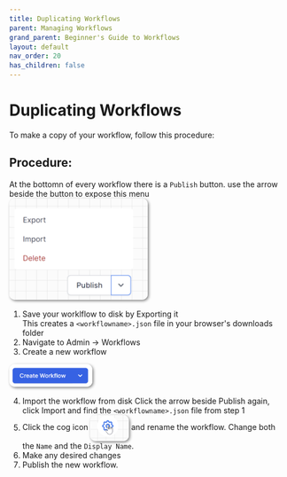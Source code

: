 ```yaml
---
title: Duplicating Workflows
parent: Managing Workflows
grand_parent: Beginner's Guide to Workflows
layout: default
nav_order: 20
has_children: false
---
```



# Duplicating Workflows

To make a copy of your workflow, follow this procedure:

## Procedure:  

At the bottomn of every workflow there is a `Publish` button.  use the arrow beside the button to expose this menu  
<img src="../images/2024-07-11-13-09-11.png" alt="Import button graphic" style="width: 250px; height: auto; border-radius: 10px; box-shadow: 2px 2px 5px grey;" />
1. Save your worklflow to disk by Exporting it  
   This creates a `<workflowname>.json` file in your browser's downloads folder 
2. Navigate to Admin -> Workflows
3. Create a new workflow  
<img src="../images/2024-07-11-12-59-23.png" alt="Import button graphic" style="width: 150px; height: auto; border-radius: 10px; box-shadow: 2px 2px 5px grey;" />
   
4. Import the workflow from disk
   Click the arrow beside Publish again, click Import and find the `<workflowname>.json` file from step 1
5. Click the cog icon <img src="../images/2024-07-11-13-36-53.png" alt="Import button graphic" style="width: 70px; height: auto; border-radius: 10px; box-shadow: 2px 2px 5px grey; vertical-align: middle;" /> and rename the workflow.  Change both the `Name` and the `Display Name`.
6. Make any desired changes
7. Publish the new workflow.
